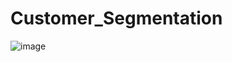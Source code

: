 # Customer_Segmentation

![image](https://github.com/Mudit88/Customer_Segmentation/assets/88089351/7b60506f-cec5-4938-a52e-cadd86be6ad1)

